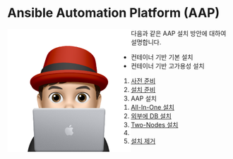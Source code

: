 # Ansible Automation Platform (AAP)



<img align="left" src="/images/이승일--II_컴퓨터.png" width="280px" height="280px" title="100px" alt="안녕"></img>

다음과 같은 AAP 설치 방안에 대하여 설명합니다.
* 컨테이너 기반 기본 설치
* 컨테이너 기반 고가용성 설치

1. [사전 준비](documents/pre-requisites.md)<br>
2. [설치 준비](documents/pre-installation.md)<br>
3. AAP 설치
   1. [All-In-One 설치](documents/install-all-in-one.md)<br>
   2. [외부에 DB 설치](documents/install-external-db.md)<br>
   3. [Two-Nodes 설치](documents/install-two-nodes.md)<br>
4. []()<br>
5. [설치 제거](documents/un-installation.md)<br>
